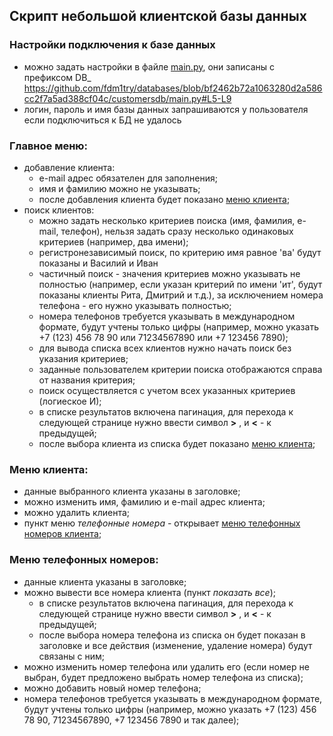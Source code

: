 ## Скрипт небольшой клиентской базы данных
### Настройки подключения к базе данных
- можно задать настройки в файле [main.py](main.py), они записаны с префиксом DB_
https://github.com/fdm1try/databases/blob/bf2462b72a1063280d2a586cc2f7a5ad388cf04c/customersdb/main.py#L5-L9
- логин, пароль и имя базы данных запрашиваются у пользователя если подключиться к БД не удалось 
### Главное меню:
- добавление клиента:
  - e-mail адрес обязателен для заполнения;
  - имя и фамилию можно не указывать;
  - после добавления клиента будет показано [меню клиента](https://github.com/fdm1try/databases/edit/main/customersdb/README.md#меню-клиента);
- поиск клиентов:
   - можно задать несколько критериев поиска (имя, фамилия, e-mail, телефон), 
   нельзя задать сразу несколько одинаковых критериев (например, два имени);
   - регистронезависимый поиск, по критерию имя равное 'ва' будут показаны и Василий и Иван
   - частичный поиск - значения критериев можно указывать не полностью 
   (например, если указан критерий по имени 'ит', будут показаны клиенты Рита, Дмитрий и т.д.),
   за исключением номера телефона - его нужно указывать полностью;
   - номера телефонов требуется указывать в международном формате, будут учтены только цифры 
   (например, можно указать +7 (123) 456 78 90 или 71234567890 или +7 123456 7890);
   - для вывода списка всех клиентов нужно начать поиск без указания критериев;
   - заданные пользователем критерии поиска отображаются справа от названия критерия;
   - поиск осуществляется с учетом всех указанных критериев (логиеское И);
   - в списке результатов включена пагинация, для перехода к следующей странице нужно ввести символ **>**
   , и **<** - к предыдущей;
   - после выбора клиента из списка будет показано [меню клиента](https://github.com/fdm1try/databases/edit/main/customersdb/README.md#меню-клиента);
### Меню клиента:
- данные выбранного клиента указаны в заголовке;
- можно изменить имя, фамилию и e-mail адрес клиента;
- можно удалить клиента;
- пункт меню *телефонные номера* - открывает [меню телефонных номеров клиента](https://github.com/fdm1try/databases/edit/main/customersdb/README.md#меню-телефонных-номеров);
### Меню телефонных номеров:
- данные клиента указаны в заголовке;
- можно вывести все номера клиента (пункт *показать все*);
  - в списке результатов включена пагинация, для перехода к следующей странице нужно ввести символ **>**
   , и **<** - к предыдущей;
  - после выбора номера телефона из списка он будет показан в заголовке и все действия
  (изменение, удаление номера) будут связаны с ним;
- можно изменить номер телефона или удалить его (если номер не выбран, будет предложено выбрать номер телефона из списка);
- можно добавить новый номер телефона;
- номера телефонов требуется указывать в международном формате, будут учтены только цифры 
(например, можно указать +7 (123) 456 78 90, 71234567890, +7 123456 7890 и так далее);
